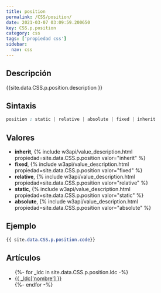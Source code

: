 ```yaml
---
title: position
permalink: /CSS/position/
date: 2021-03-07 03:09:59.200650
key: CSS.p.position
category: css
tags: ['propiedad css']
sidebar: 
  nav: css
---
```


## Descripción
{{site.data.CSS.p.position.description }}

## Sintaxis
~~~css
position : static | relative | absolute | fixed | inherit
~~~

## Valores
* **inherit**,  {% include w3api/value_description.html propiedad=site.data.CSS.p.position valor="inherit" %}
* **fixed**,  {% include w3api/value_description.html propiedad=site.data.CSS.p.position valor="fixed" %}
* **relative**,  {% include w3api/value_description.html propiedad=site.data.CSS.p.position valor="relative" %}
* **static**,  {% include w3api/value_description.html propiedad=site.data.CSS.p.position valor="static" %}
* **absolute**,  {% include w3api/value_description.html propiedad=site.data.CSS.p.position valor="absolute" %}

## Ejemplo
~~~css
{{ site.data.CSS.p.position.code}}
~~~

## Artículos
<ul>
{%- for _ldc in site.data.CSS.p.position.ldc -%}
   <li>
       <a href="{{_ldc['url'] }}">{{ _ldc['nombre'] }}</a>
   </li>
{%- endfor -%}
</ul>
